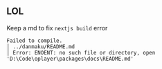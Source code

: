 ## LOL

Keep a md to fix `nextjs build` error

```
Failed to compile.
│ ../danmaku/README.md
│ Error: ENOENT: no such file or directory, open 'D:\Code\oplayer\packages\docs\README.md'
```
